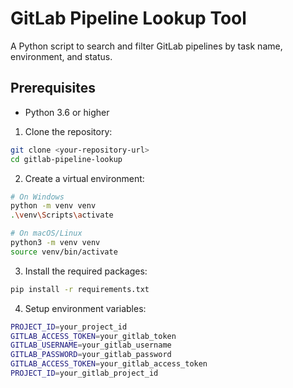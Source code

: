 # GitLab Pipeline Lookup Tool

A Python script to search and filter GitLab pipelines by task name, environment, and status.

## Prerequisites

- Python 3.6 or higher

1. Clone the repository:
```bash
git clone <your-repository-url>
cd gitlab-pipeline-lookup
```

2. Create a virtual environment:
```bash
# On Windows
python -m venv venv
.\venv\Scripts\activate

# On macOS/Linux
python3 -m venv venv
source venv/bin/activate
```

3. Install the required packages:
```bash
pip install -r requirements.txt
```

4. Setup environment variables:
```bash
PROJECT_ID=your_project_id
GITLAB_ACCESS_TOKEN=your_gitlab_token
GITLAB_USERNAME=your_gitlab_username
GITLAB_PASSWORD=your_gitlab_password
GITLAB_ACCESS_TOKEN=your_gitlab_access_token
PROJECT_ID=your_gitlab_project_id
```
